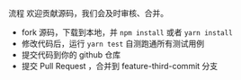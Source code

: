 流程
欢迎贡献源码，我们会及时审核、合并。

- fork 源码，下载到本地，并 `npm install` 或者 `yarn install`
- 修改代码后，运行 `yarn test` 自测跑通所有测试用例
- 提交代码到你的 github 仓库
- 提交 Pull Request ，合并到 feature-third-commit 分支
